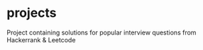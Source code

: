 # projects

Project containing solutions for popular interview questions from Hackerrank & Leetcode
